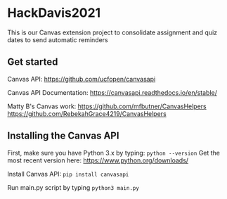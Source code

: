 # HackDavis2021
This is our Canvas extension project to consolidate assignment and quiz dates to send automatic reminders

## Get started
Canvas API: https://github.com/ucfopen/canvasapi

Canvas API Documentation: https://canvasapi.readthedocs.io/en/stable/

Matty B's Canvas work: https://github.com/mfbutner/CanvasHelpers https://github.com/RebekahGrace4219/CanvasHelpers

## Installing the Canvas API
First, make sure you have Python 3.x by typing:
```python --version```
Get the most recent version here: https://www.python.org/downloads/

Install Canvas API:
```pip install canvasapi```

Run main.py script by typing
```python3 main.py```
